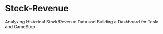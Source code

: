 # Stock-Revenue
Analyzing Historical Stock/Revenue Data and Building a Dashboard for Tesla and GameStop
